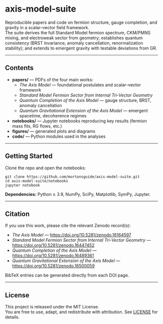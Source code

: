 # axis-model-suite

Reproducible papers and code on fermion structure, gauge completion, and gravity in a scalar–vector field framework.  
The suite derives the full Standard Model fermion spectrum, CKM/PMNS mixing, and electroweak sector from geometry; establishes quantum consistency (BRST invariance, anomaly cancellation, renormalization stability); and extends to emergent gravity with testable deviations from GR.

---

## Contents

- **papers/** — PDFs of the four main works:
  - *The Axis Model* — foundational postulates and scalar–vector framework  
  - *Standard Model Fermion Sector from Internal Tri-Vector Geometry*  
  - *Quantum Completion of the Axis Model* — gauge structure, BRST, anomaly cancellation  
  - *Quantum Gravitational Extension of the Axis Model* — emergent spacetime, decoherence regimes  
- **notebooks/** — Jupyter notebooks reproducing key results (fermion mass fits, RG flows, etc.)  
- **figures/** — generated plots and diagrams  
- **code/** — Python modules used in the analyses  

---

## Getting Started

Clone the repo and open the notebooks:

    git clone https://github.com/mortonsguide/axis-model-suite.git
    cd axis-model-suite/notebooks
    jupyter notebook

**Dependencies:** Python ≥ 3.9, NumPy, SciPy, Matplotlib, SymPy, Jupyter.

---

## Citation

If you use this work, please cite the relevant Zenodo record(s):

- *The Axis Model* — https://doi.org/10.5281/zenodo.16164597  
- *Standard Model Fermion Sector from Internal Tri-Vector Geometry* — https://doi.org/10.5281/zenodo.16447452  
- *Quantum Completion of the Axis Model* — https://doi.org/10.5281/zenodo.16489361  
- *Quantum Gravitational Extension of the Axis Model* — https://doi.org/10.5281/zenodo.16500059  

BibTeX entries can be generated directly from each DOI page.

---

## License

This project is released under the MIT License.  
You are free to use, adapt, and redistribute with attribution. See [LICENSE](LICENSE) for details.
